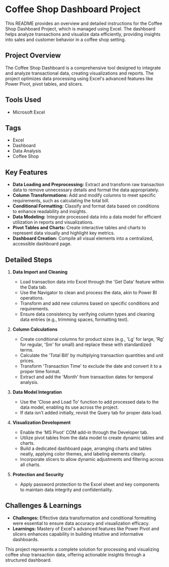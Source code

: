 # Coffee Shop Dashboard Project

This README provides an overview and detailed instructions for the Coffee Shop Dashboard Project, which is managed using Excel. The dashboard helps analyze transactions and visualize data efficiently, providing insights into sales and customer behavior in a coffee shop setting.

## Project Overview

The Coffee Shop Dashboard is a comprehensive tool designed to integrate and analyze transactional data, creating visualizations and reports. The project optimizes data processing using Excel's advanced features like Power Pivot, pivot tables, and slicers.

## Tools Used

- Microsoft Excel

## Tags

- Excel
- Dashboard
- Data Analysis
- Coffee Shop

## Key Features

- **Data Loading and Preprocessing:** Extract and transform raw transaction data to remove unnecessary details and format the data appropriately.
- **Column Transformations:** Add and modify columns to meet specific requirements, such as calculating the total bill.
- **Conditional Formatting:** Classify and format data based on conditions to enhance readability and insights.
- **Data Modeling:** Integrate processed data into a data model for efficient utilization in reports and visualizations.
- **Pivot Tables and Charts:** Create interactive tables and charts to represent data visually and highlight key metrics.
- **Dashboard Creation:** Compile all visual elements into a centralized, accessible dashboard page.

## Detailed Steps

1. **Data Import and Cleaning**
   - Load transaction data into Excel through the 'Get Data' feature within the Data tab.
   - Use the Navigator to clean and process the data, akin to Power BI operations.
   - Transform and add new columns based on specific conditions and requirements.
   - Ensure data consistency by verifying column types and cleaning data entries (e.g., trimming spaces, formatting text).

2. **Column Calculations**
   - Create conditional columns for product sizes (e.g., 'Lg' for large, 'Rg' for regular, 'Sm' for small) and replace these with standardized terms.
   - Calculate the 'Total Bill' by multiplying transaction quantities and unit prices.
   - Transform 'Transaction Time' to exclude the date and convert it to a proper time format.
   - Extract and add the 'Month' from transaction dates for temporal analysis.

3. **Data Model Integration**
   - Use the 'Close and Load To' function to add processed data to the data model, enabling its use across the project.
   - If data isn't added initially, revisit the Query tab for proper data load.

4. **Visualization Development**
   - Enable the 'MS Pivot' COM add-in through the Developer tab.
   - Utilize pivot tables from the data model to create dynamic tables and charts.
   - Build a dedicated dashboard page, arranging charts and tables neatly, applying color themes, and labeling elements clearly.
   - Incorporate slicers to allow dynamic adjustments and filtering across all charts.

5. **Protection and Security**
   - Apply password protection to the Excel sheet and key components to maintain data integrity and confidentiality.
  
## Challenges & Learnings

- **Challenges:** Effective data transformation and conditional formatting were essential to ensure data accuracy and visualization efficacy.
- **Learnings:** Mastery of Excel's advanced features like Power Pivot and slicers enhances capability in building intuitive and informative dashboards.

This project represents a complete solution for processing and visualizing coffee shop transaction data, offering actionable insights through a structured dashboard.
